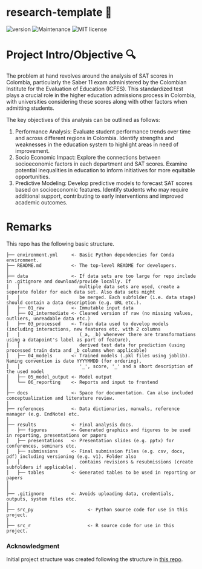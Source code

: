 # research-template :microscope:

![version](https://img.shields.io/badge/version-1.0-blue) ![Maintenance](https://img.shields.io/badge/Maintained%3F-yes-green.svg) ![MIT license](https://img.shields.io/badge/License-MIT-blue.svg)

# Project Intro/Objective :mag:
The problem at hand revolves around the analysis of SAT scores in Colombia, particularly the Saber 11 exam administered by the Colombian Institute for the Evaluation of Education (ICFES). This standardized test plays a crucial role in the higher education admissions process in Colombia, with universities considering these scores along with other factors when admitting students.

The key objectives of this analysis can be outlined as follows:
1. Performance Analysis: Evaluate student performance trends over time and across different regions in Colombia. Identify strengths and weaknesses in the education system to highlight areas in need of improvement.
2. Socio Economic Impact: Explore the connections between socioeconomic factors in each department and SAT scores. Examine potential inequalities in education to inform initiatives for more equitable opportunities.
3. Predictive Modeling: Develop predictive models to forecast SAT scores based on socioeconomic features. Identify students who may require additional support, contributing to early interventions and improved academic outcomes.

# Remarks

This repo has the following basic structure.

```
├── environment.yml     <- Basic Python dependencies for Conda environment.
├── README.md           <- The top-level README for developers.
│
├── data                <- If data sets are too large for repo include in .gitignore and download/provide locally. If
│   │                      multiple data sets are used, create a seperate folder for each data set. Also data sets might
│   │                      be merged. Each subfolder (i.e. data stage) should contain a data description (e.g. URL etc.).
│   ├── 01_raw          <- Immutable input data
│   ├── 02_intermediate <- Cleaned version of raw (no missing values, outliers, unreadable data etc.)
│   ├── 03_processed    <- Train data used to develop models (including interactions, new features etc. with 2 columns
│   │                      (_a, _b) whenever there are transformations using a datapoint's label as part of feature),
│   │                      derived test data for prediction (using processed train data and _b columns when applicable)
│   ├── 04_models       <- Trained models (.pkl files using joblib). Naming convention is date YYYYMMDD (for ordering),
│   │                      '_', score, '_' and a short description of the used model
│   ├── 05_model_output <- Model output
│   └── 06_reporting    <- Reports and input to frontend
│
├── docs                <- Space for documentation. Can also included conceptualization and literature review.
│
├── references          <- Data dictionaries, manuals, reference manager (e.g. EndNote) etc.
│
├── results             <- Final analysis docs.
│   ├── figures         <- Generated graphics and figures to be used in reporting, presentations or papers
│   ├── presentations   <- Presentation slides (e.g. pptx) for conferences, seminars etc.
│   ├── submissions     <- Final submission files (e.g. csv, docx, pdf) including versioning (e.g. v1). Folder also
│   │                      contains revisions & resubmissions (create subfolders if applicable).
│   ├── tables          <- Generated tables to be used in reporting or papers
│
│
├── .gitignore          <- Avoids uploading data, credentials, outputs, system files etc.
│
├── src_py                    <- Python source code for use in this project.
│
├── src_r                     <- R source code for use in this project.
```


### Acknowledgment

Initial project structure was created following the structure in [this repo](https://github.com/malill/research-template).
